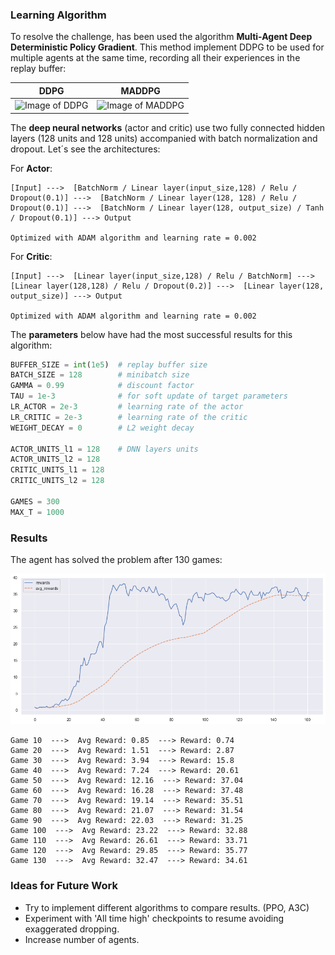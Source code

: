 ### Learning Algorithm
To resolve the challenge, has been used the algorithm **Multi-Agent Deep Deterministic Policy Gradient**. This method implement DDPG to be used for multiple agents at the same time, recording all their experiences in the replay buffer:

DDPG | MADDPG
------------ | -------------
![Image of DDPG](https://miro.medium.com/max/1084/1*BVST6rlxL2csw3vxpeBS8Q.png) | ![Image of MADDPG](https://programmersought.com/images/862/5709e3323ebc72a6499d52623798369e.png)

The **deep neural networks** (actor and critic) use two fully connected hidden layers (128 units and 128 units) accompanied with batch normalization and dropout. Let´s see the architectures:

  For **Actor**:
  ```
  [Input] --->  [BatchNorm / Linear layer(input_size,128) / Relu / Dropout(0.1)] --->  [BatchNorm / Linear layer(128, 128) / Relu / Dropout(0.1)] --->  [BatchNorm / Linear layer(128, output_size) / Tanh / Dropout(0.1)] ---> Output
  
  Optimized with ADAM algorithm and learning rate = 0.002
  ```
  
   For **Critic**:
  ```
  [Input] --->  [Linear layer(input_size,128) / Relu / BatchNorm] --->  [Linear layer(128,128) / Relu / Dropout(0.2)] --->  [Linear layer(128, output_size)] ---> Output
  
  Optimized with ADAM algorithm and learning rate = 0.002
  ```


The **parameters** below have had the most successful results for this algorithm:

```python
BUFFER_SIZE = int(1e5)  # replay buffer size
BATCH_SIZE = 128        # minibatch size
GAMMA = 0.99            # discount factor
TAU = 1e-3              # for soft update of target parameters
LR_ACTOR = 2e-3         # learning rate of the actor 
LR_CRITIC = 2e-3        # learning rate of the critic
WEIGHT_DECAY = 0        # L2 weight decay

ACTOR_UNITS_l1 = 128    # DNN layers units
ACTOR_UNITS_l2 = 128
CRITIC_UNITS_l1 = 128
CRITIC_UNITS_l2 = 128

GAMES = 300
MAX_T = 1000
```


### Results

The agent has solved the problem after 130 games:

<img src="https://github.com/Chulvi/DRL_Nanodegree_Continuous_Control/blob/main/images/rewards.png" width="800"></img>

```
Game 10  --->  Avg Reward: 0.85  ---> Reward: 0.74
Game 20  --->  Avg Reward: 1.51  ---> Reward: 2.87
Game 30  --->  Avg Reward: 3.94  ---> Reward: 15.8
Game 40  --->  Avg Reward: 7.24  ---> Reward: 20.61
Game 50  --->  Avg Reward: 12.16  ---> Reward: 37.04
Game 60  --->  Avg Reward: 16.28  ---> Reward: 37.48
Game 70  --->  Avg Reward: 19.14  ---> Reward: 35.51
Game 80  --->  Avg Reward: 21.07  ---> Reward: 31.54
Game 90  --->  Avg Reward: 22.03  ---> Reward: 31.25
Game 100  --->  Avg Reward: 23.22  ---> Reward: 32.88
Game 110  --->  Avg Reward: 26.61  ---> Reward: 33.71
Game 120  --->  Avg Reward: 29.85  ---> Reward: 35.77
Game 130  --->  Avg Reward: 32.47  ---> Reward: 34.61
```

### Ideas for Future Work

- Try to implement different algorithms to compare results. (PPO, A3C)
- Experiment with 'All time high' checkpoints to resume avoiding exaggerated dropping.
- Increase number of agents.
